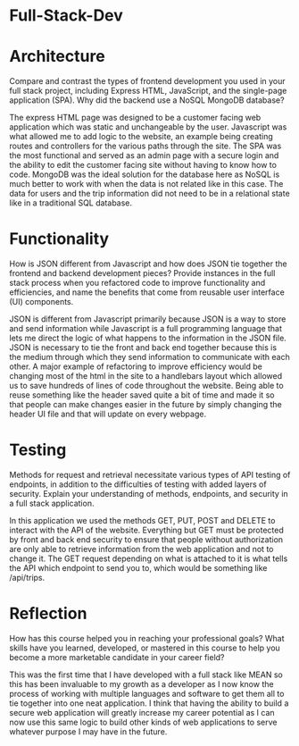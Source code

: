 # Full-Stack-Dev

# Architecture
Compare and contrast the types of frontend development you used in your full stack project, including Express HTML, JavaScript, and the single-page application (SPA).
Why did the backend use a NoSQL MongoDB database?

The express HTML page was designed to be a customer facing web application which was static and unchangeable by the user. Javascript was what allowed me to add logic to the website, an example being creating routes and controllers for the various paths through the site. The SPA was the most functional and served as an admin page with a secure login and the ability to edit the customer facing site without having to know how to code. MongoDB was the ideal solution for the database here as NoSQL is much better to work with when the data is not related like in this case. The data for users and the trip information did not need to be in a relational state like in a traditional SQL database. 

# Functionality
How is JSON different from Javascript and how does JSON tie together the frontend and backend development pieces?
Provide instances in the full stack process when you refactored code to improve functionality and efficiencies, and name the benefits that come from reusable user interface (UI) components.

JSON is different from Javascript primarily because JSON is a way to store and send information while Javascript is a full programming language that lets me direct the logic of what happens to the information in the JSON file. JSON is necessary to tie the front and back end together because this is the medium through which they send information to communicate with each other. A major example of refactoring to improve efficiency would be changing most of the html in the site to a handlebars layout which allowed us to save hundreds of lines of code throughout the website. Being able to reuse something like the header saved quite a bit of time and made it so that people can make changes easier in the future by simply changing the header UI file and that will update on every webpage.

# Testing
Methods for request and retrieval necessitate various types of API testing of endpoints, in addition to the difficulties of testing with added layers of security. Explain your understanding of methods, endpoints, and security in a full stack application.

In this application we used the methods GET, PUT, POST and DELETE to interact with the API of the website. Everything but GET must be protected by front and back end security to ensure that people without authorization are only able to retrieve information from the web application and not to change it. The GET request depending on what is attached to it is what tells the API which endpoint to send you to, which would be something like /api/trips.

# Reflection
How has this course helped you in reaching your professional goals? What skills have you learned, developed, or mastered in this course to help you become a more marketable candidate in your career field?

This was the first time that I have developed with a full stack like MEAN so this has been invaluable to my growth as a developer as I now know the process of working with multiple languages and software to get them all to tie together into one neat application. I think that having the ability to build a secure web application will greatly increase my career potential as I can now use this same logic to build other kinds of web applications to serve whatever purpose I may have in the future.
